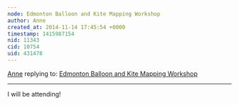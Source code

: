 ```yaml
---
node: Edmonton Balloon and Kite Mapping Workshop
author: Anne
created_at: 2014-11-14 17:45:54 +0000
timestamp: 1415987154
nid: 11343
cid: 10754
uid: 431478
---
```




[Anne](../profile/Anne) replying to: [Edmonton Balloon and Kite Mapping Workshop](../notes/ann/11-14-2014/edmonton-balloon-and-kite-mapping-workshop-pipeline-mapping)

----
I will be attending!